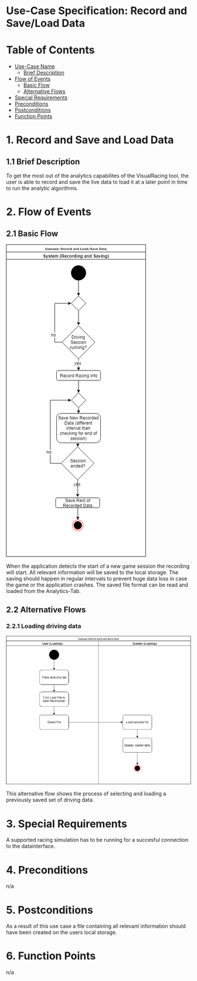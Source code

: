 # Use-Case Specification: Record and Save/Load Data

# Table of Contents
- [Use-Case Name](#1-record-and-save-and-load-data)
    - [Brief Description](#11-brief-description)
- [Flow of Events](#2-flow-of-events)
    - [Basic Flow](#21-basic-flow)
    - [Alternative Flows](#22-alternative-flows)
- [Special Requirements](#3-special-requirements)
- [Preconditions](#4-preconditions)
- [Postconditions](#5-postconditions)
- [Function Points](#6-function-points)

# 1. Record and Save and Load Data
## 1.1 Brief Description
To get the most out of the analytics capabilites of the VisualRacing tool, the user is able to record and save the live data to load it at a later point in time to run the analytic algorithms.

# 2. Flow of Events
## 2.1 Basic Flow
![UML](UML_RecordSave.png "UML")

When the application detects the start of a new game session the recording will start. All relevant information will be saved to the local storage. The saving should happen in regular intervals to prevent huge data loss in case the game or the application crashes. The saved file format can be read and loaded from the Analytics-Tab.

## 2.2 Alternative Flows
### 2.2.1 Loading driving data
![UML](UML_Load.png "UML")

This alternative flow shows the process of selecting and loading a previously saved set of driving data.

# 3. Special Requirements
A supported racing simulation has to be running for a succesful connection to the datainterface.

# 4. Preconditions
n/a

# 5. Postconditions
As a result of this use case a file containing all relevant information should have been created on the users local storage.

# 6. Function Points
n/a
